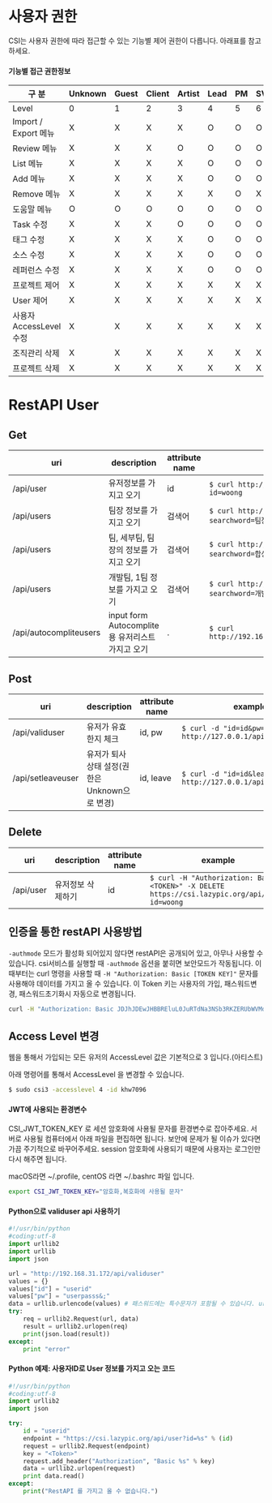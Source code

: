 
# 사용자 권한
CSI는 사용자 권한에 따라 접근할 수 있는 기능별 제어 권한이 다릅니다.
아래표를 참고하세요.

#### 기능별 접근 권한정보

| 구 분                 | Unknown | Guest | Client | Artist | Lead | PM | SV | IO,IT | PD | HQ | Dev | Admin |
| -------------------- | ------- | ----- | ------ | ------ | ---- | -- | -- | ----- | -- | -- | --- | ----- |
| Level                | 0       | 1     | 2      | 3      | 4    | 5  | 6  | 7     | 8  | 9  | 10  | 11    |
| Import / Export 메뉴  | X       | X     | X      | X      | O    | O  | O  | O     | O  | O  | O   | O     |
| Review 메뉴           | X       | X     | X      | O      | O    | O  | O  | O     | O  | O  | O   | O     |
| List 메뉴             | X       | X     | X      | X      | O    | O  | O  | O     | O  | O  | O   | O     |
| Add 메뉴              | X       | X     | X      | X      | O    | O  | O  | O     | O  | O  | O   | O     |
| Remove 메뉴           | X       | X     | X      | X      | X    | O  | X  | O     | O  | X  | O   | O     |
| 도움말 메뉴             | O       | O     | O      | O      | O    | O  | O  | O     | O  | O  | O   | O     |
| Task 수정             | X       | X     | X      | O      | O    | O  | O  | O     | O  | O  | O   | O     |
| 태그 수정              | X       | X     | X      | X      | O    | O  | O  | O     | O  | O  | O   | O     |
| 소스 수정              | X       | X     | X      | X      | O    | O  | O  | O     | O  | O  | O   | O     |
| 레퍼런스 수정           | X       | X     | X      | X      | O    | O  | O  | O     | O  | O  | O   | O     |
| 프로젝트 제어           | X       | X     | X      | X      | X    | X  | X  | X     | X  | X  | X   | O     |
| User 제어             | X       | X     | X      | X      | X    | X  | X  | X     | X  | X  | X   | O     |
| 사용자 AccessLevel 수정 | X       | X     | X      | X      | X    | X  | X  | X     | X  | X  | X   | O     |
| 조직관리 삭제           | X       | X     | X      | X      | X    | X  | X  | X     | X  | X  | O   | O     |
| 프로젝트 삭제           | X       | X     | X      | X      | X    | X  | X  | X     | X  | X  | X   | O     |

# RestAPI User

## Get
| uri | description | attribute name | example |
| --- | --- | --- | --- |
| /api/user | 유저정보를 가지고 오기 | id | `$ curl http://csi.lazypic.org/api/user?id=woong` |
| /api/users | 팀장 정보를 가지고 오기 | 검색어 | `$ curl http://192.168.219.104/api/users?searchword=팀장` |
| /api/users | 팀, 세부팀, 팀장의 정보를 가지고 오기 | 검색어 | `$ curl http://192.168.219.104/api/users?searchword=합성팀,1팀,팀장` |
| /api/users | 개발팀, 1팀 정보를 가지고 오기 | 검색어 | `$ curl http://192.168.219.104/api/users?searchword=개발팀,1팀` |
| /api/autocompliteusers | input form Autocomplite용 유저리스트 가지고 오기 | . | `$ curl http://192.168.219.104/api/autocompliteusers` |


## Post
| uri | description | attribute name | example |
| --- | --- | --- | --- |
| /api/validuser | 유저가 유효한지 체크 | id, pw | `$ curl -d "id=id&pw=password" http://127.0.0.1/api/validuser` |
| /api/setleaveuser | 유저가 퇴사 상태 설정(권한은 Unknown으로 변경)| id, leave | `$ curl -d "id=id&leave=true" http://127.0.0.1/api/setleaveuser` |

## Delete
| uri | description | attribute name | example |
| --- | --- | --- | --- |
| /api/user | 유저정보 삭제하기 | id | `$ curl -H "Authorization: Basic <TOKEN>" -X DELETE https://csi.lazypic.org/api/user?id=woong` |

## 인증을 통한 restAPI 사용방법

`-authmode` 모드가 활성화 되어있지 않다면 restAPI은 공개되어 있고, 아무나 사용할 수 있습니다.
csi서비스를 실행할 때 `-authmode` 옵션을 붙히면 보안모드가 작동됩니다.
이 때부터는 curl 명령을 사용할 때 `-H "Authorization: Basic [TOKEN KEY]"` 문자를 사용해야 데이터를 가지고 올 수 있습니다.
이 Token 키는 사용자의 가입, 패스워드변경, 패스워드초기화시 자동으로 변경됩니다.

```bash
curl -H "Authorization: Basic JDJhJDEwJHBBREluL0JuRTdNa3NSb3RKZERUbWVMd0V6OVB1TndnUGJzd2k0RlBZcmEzQTBSczkueHZH" http://192.168.219.101/api/user?id=khw7096
```

## Access Level 변경
웹을 통해서 가입되는 모든 유저의 AccessLevel 값은 기본적으로 3 입니다.(아티스트)

아래 명령어를 통해서 AccessLevel 을 변경할 수 있습니다.
```bash
$ sudo csi3 -accesslevel 4 -id khw7096
```

#### JWT에 사용되는 환경변수
CSI_JWT_TOKEN_KEY 로 세션 암호화에 사용될 문자를 환경변수로 잡아주세요.
서버로 사용될 컴퓨터에서 아래 파일을 편집하면 됩니다.
보안에 문제가 될 이슈가 있다면 가끔 주기적으로 바꾸어주세요. session 암호화에 사용되기 때문에
사용자는 로그인만 다시 해주면 됩니다.

macOS라면 ~/.profile, centOS 라면 ~/.bashrc 파일 입니다.

```bash
export CSI_JWT_TOKEN_KEY="암호화,복호화에 사용될 문자"
```

#### Python으로 validuser api 사용하기

```python
#!/usr/bin/python
#coding:utf-8
import urllib2
import urllib
import json

url = "http://192.168.31.172/api/validuser"
values = {}
values["id"] = "userid"
values["pw"] = "userpasss&;"
data = urllib.urlencode(values) # 패스워드에는 특수문자가 포함될 수 있습니다. url encode 합니다.
try:
    req = urllib2.Request(url, data)
    result = urllib2.urlopen(req)
    print(json.load(result))
except:
    print "error"
```

#### Python 예제: 사용자ID로 User 정보를 가지고 오는 코드

```python
#!/usr/bin/python
#coding:utf-8
import urllib2
import json

try:
    id = "userid"
    endpoint = "https://csi.lazypic.org/api/user?id=%s" % (id)
    request = urllib2.Request(endpoint)
    key = "<Token>"
    request.add_header("Authorization", "Basic %s" % key)
    data = urllib2.urlopen(request)
    print data.read()
except:
    print("RestAPI 를 가지고 올 수 없습니다.")
```